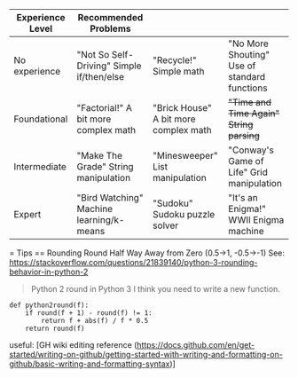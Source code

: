 
| Experience Level	| Recommended Problems | | | 
| --- | --- | --- | --- |
| No experience	| "Not So Self-Driving" Simple if/then/else	| "Recycle!" Simple math	| "No More Shouting" Use of standard functions |
| Foundational	| "Factorial!" A bit more complex math	| "Brick House" A bit more complex math | ~~"Time and Time Again" String parsing~~
| Intermediate	| "Make The Grade" String manipulation |	"Minesweeper" List manipulation	| "Conway's Game of Life" Grid manipulation | 
| Expert	| "Bird Watching" Machine learning/k-means	| "Sudoku" Sudoku puzzle solver	| "It's an Enigma!" WWII Enigma machine |

= Tips 
== Rounding
Round Half Way Away from Zero (0.5->1, -0.5->-1)
See: https://stackoverflow.com/questions/21839140/python-3-rounding-behavior-in-python-2
> Python 2 round in Python 3
I think you need to write a new function.

```
def python2round(f):
    if round(f + 1) - round(f) != 1:
        return f + abs(f) / f * 0.5
    return round(f)
```

useful: [GH wiki editing reference (https://docs.github.com/en/get-started/writing-on-github/getting-started-with-writing-and-formatting-on-github/basic-writing-and-formatting-syntax)]
